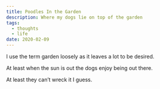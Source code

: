 ```yaml
---
title: Poodles In the Garden
description: Where my dogs lie on top of the garden
tags:
  - thoughts
  - life
date: 2020-02-09
---
```


I use the term garden loosely as it leaves a lot to be desired.

At least when the sun is out the dogs enjoy being out there.

At least they can’t wreck it I guess.